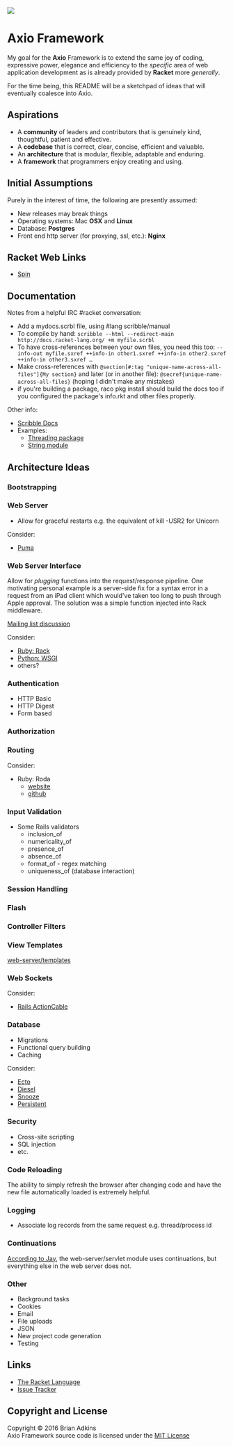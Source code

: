 <!--
# The MIT License (MIT)
Copyright (c) 2016 Brian Adkins

Permission is hereby granted, free of charge, to any person obtaining a copy of this software and associated documentation files (the "Software"), to deal in the Software without restriction, including without limitation the rights to use, copy, modify, merge, publish, distribute, sublicense, and/or sell copies of the Software, and to permit persons to whom the Software is furnished to do so, subject to the following conditions:

The above copyright notice and this permission notice shall be included in all copies or substantial portions of the Software.

THE SOFTWARE IS PROVIDED "AS IS", WITHOUT WARRANTY OF ANY KIND, EXPRESS OR IMPLIED, INCLUDING BUT NOT LIMITED TO THE WARRANTIES OF MERCHANTABILITY, FITNESS FOR A PARTICULAR PURPOSE AND NONINFRINGEMENT. IN NO EVENT SHALL THE AUTHORS OR COPYRIGHT HOLDERS BE LIABLE FOR ANY CLAIM, DAMAGES OR OTHER LIABILITY, WHETHER IN AN ACTION OF CONTRACT, TORT OR OTHERWISE, ARISING FROM, OUT OF OR IN CONNECTION WITH THE SOFTWARE OR THE USE OR OTHER DEALINGS IN THE SOFTWARE.
-->
![](https://avatars1.githubusercontent.com/u/17581796?v=3&s=200)
# Axio Framework
My goal for the **Axio** Framework is to extend the same joy of coding, expressive power, elegance and efficiency to the *specific* area of web application development as is already provided by **Racket** more *generally*.

For the time being, this README will be a sketchpad of ideas that will eventually coalesce into Axio.
## Aspirations
* A **community** of leaders and contributors that is genuinely kind, thoughtful, patient and effective.
* A **codebase** that is correct, clear, concise, efficient and valuable.
* An **architecture** that is modular, flexible, adaptable and enduring.
* A **framework** that programmers enjoy creating and using.

## Initial Assumptions
Purely in the interest of time, the following are presently assumed:

* New releases may break things
* Operating systems: Mac **OSX** and **Linux**
* Database: **Postgres**
* Front end http server (for proxying, ssl, etc.): **Nginx**

## Racket Web Links
* [Spin](https://github.com/dmac/spin)

## Documentation
Notes from a helpful IRC #racket conversation:

* Add a mydocs.scrbl file, using #lang scribble/manual
* To compile by hand:
`scribble --html --redirect-main http://docs.racket-lang.org/ +m myfile.scrbl`
* To have cross-references between your own files, you need this too: 
`--info-out myfile.sxref ++info-in other1.sxref ++info-in other2.sxref ++info-in other3.sxref …`
* Make cross-references with `@section[#:tag "unique-name-across-all-files"]{My section}` and later (or in another file): `@secref{unique-name-across-all-files}` (hoping I didn't make any mistakes)
* if you're building a package, raco pkg install should build the docs too if you configured the package's info.rkt and other files properly.

Other info:

* [Scribble Docs](https://docs.racket-lang.org/scribble/index.html)
* Examples:
    * [Threading package](https://github.com/lexi-lambda/threading/blob/master/scribblings/threading.scrbl)
    * [String module](https://github.com/racket/racket/blob/master/pkgs/racket-doc/scribblings/reference/strings.scrbl)

## Architecture Ideas
### Bootstrapping
### Web Server
* Allow for graceful restarts e.g. the equivalent of kill -USR2 for Unicorn

Consider:

* [Puma](http://puma.io/)

### Web Server Interface
Allow for *plugging* functions into the request/response pipeline. One motivating personal example is a server-side fix for a syntax error in a request from an iPad client which would've taken too long to push through Apple approval. The solution was a simple function injected into Rack middleware.

[Mailing list discussion](https://groups.google.com/forum/?hl=en#!topic/racket-users/M4byu6k7iNc)

Consider:

* [Ruby: Rack](http://rack.github.io/)
* [Python: WSGI](https://www.python.org/dev/peps/pep-3333/)
* others?

### Authentication
* HTTP Basic
* HTTP Digest
* Form based

### Authorization
### Routing
Consider:

* Ruby: Roda
    *  [website](http://roda.jeremyevans.net/why.html)
    *  [github](https://github.com/jeremyevans/roda)

### Input Validation
* Some Rails validators
    * inclusion_of
    * numericality_of
    * presence_of
    * absence_of
    * format_of - regex matching
    * uniqueness_of (database interaction)

### Session Handling
### Flash
### Controller Filters
### View Templates
[web-server/templates](https://docs.racket-lang.org/web-server/templates.html   )
### Web Sockets
Consider:

* [Rails ActionCable](https://github.com/rails/rails/tree/master/actioncable)

### Database
* Migrations
* Functional query building
* Caching

Consider:

* [Ecto](https://github.com/elixir-lang/ecto)
* [Diesel](http://diesel.rs/)
* [Snooze](http://planet.racket-lang.org/package-source/untyped/snooze.plt/2/9/planet-docs/snooze/index.html)
* [Persistent](http://www.yesodweb.com/book/persistent)

### Security

* Cross-site scripting
* SQL injection
* etc.

### Code Reloading
The ability to simply refresh the browser after changing code and have the new file automatically loaded is extremely helpful.

### Logging
* Associate log records from the same request e.g. thread/process id

### Continuations
[According to Jay](https://groups.google.com/d/msg/racket-users/bTBj-RbMLDA/k80HNazuFAAJ), the web-server/servlet module uses continuations, but everything else in the web server does not.
### Other

* Background tasks
* Cookies
* Email
* File uploads
* JSON
* New project code generation
* Testing

## Links
* [The Racket Language](http://racket-lang.org/)
* [Issue Tracker](https://github.com/AxioWebFramework/axio/issues)

## Copyright and License
Copyright &copy; 2016 Brian Adkins  
Axio Framework source code is licensed under the [MIT License](https://github.com/AxioWebFramework/axio/blob/master/LICENSE.md)